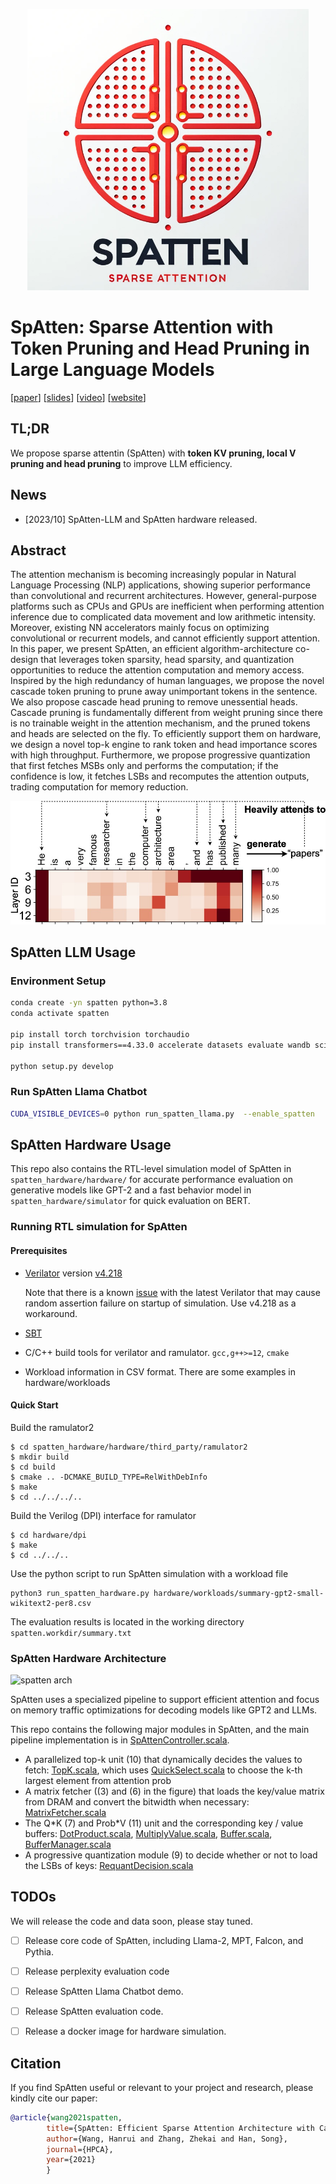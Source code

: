 <p align="center">
<img src="assets/spatten-logo.png" alt="spatten Logo" width="450">
</p>

# SpAtten: Sparse Attention with Token Pruning and Head Pruning in Large Language Models


[[paper](https://hanlab.mit.edu/projects/spatten)] [[slides](https://www.dropbox.com/s/z189gu92h7uy7yt/SpAtten-for-long-video-no-animation.pdf?dl=0)] [[video](https://www.youtube.com/watch?v=Cln8hFxM9Do)] [[website](spatten.mit.edu)] 

<!-- ![schemes](figures/schemes.png) -->


## TL;DR
We propose sparse attentin (SpAtten) with **token KV pruning, local V pruning and head pruning** to improve LLM efficiency.

## News

- [2023/10] SpAtten-LLM and SpAtten hardware released.


## Abstract
The attention mechanism is becoming increasingly popular in Natural Language Processing (NLP) applications, showing superior performance than convolutional and recurrent architectures. However, general-purpose platforms such as CPUs and GPUs are inefficient when performing attention inference due to complicated data movement and low arithmetic intensity. Moreover, existing NN accelerators mainly focus on optimizing convolutional or recurrent models, and cannot efficiently support attention. In this paper, we present SpAtten, an efficient algorithm-architecture co-design that leverages token sparsity, head sparsity, and quantization opportunities to reduce the attention computation and memory access. Inspired by the high redundancy of human languages, we propose the novel cascade token pruning to prune away unimportant tokens in the sentence. We also propose cascade head pruning to remove unessential heads. Cascade pruning is fundamentally different from weight pruning since there is no trainable weight in the attention mechanism, and the pruned tokens and heads are selected on the fly. To efficiently support them on hardware, we design a novel top-k engine to rank token and head importance scores with high throughput. Furthermore, we propose progressive quantization that first fetches MSBs only and performs the computation; if the confidence is low, it fetches LSBs and recomputes the attention outputs, trading computation for memory reduction.

![schemes](assets/fig_gpt.jpeg)


## SpAtten LLM Usage

### Environment Setup

```bash
conda create -yn spatten python=3.8
conda activate spatten

pip install torch torchvision torchaudio
pip install transformers==4.33.0 accelerate datasets evaluate wandb scikit-learn scipy sentencepiece

python setup.py develop
```

### Run SpAtten Llama Chatbot

```bash
CUDA_VISIBLE_DEVICES=0 python run_spatten_llama.py  --enable_spatten
```

## SpAtten Hardware Usage
This repo also contains the RTL-level simulation model of SpAtten in `spatten_hardware/hardware/` for accurate performance evaluation on generative models like GPT-2 and a fast behavior model in `spatten_hardware/simulator` for quick evaluation on BERT.

### Running RTL simulation for SpAtten
#### Prerequisites
- [Verilator](https://www.veripool.org/verilator/) version [v4.218](https://github.com/verilator/verilator/releases/tag/v4.218)

  Note that there is a known [issue](https://github.com/verilator/verilator/issues/4424) with the latest Verilator that may cause random assertion failure on startup of simulation. Use v4.218 as a workaround.
- [SBT](https://www.scala-sbt.org/)
- C/C++ build tools for verilator and ramulator. `gcc,g++>=12`, `cmake`
- Workload information in CSV format. There are some examples in hardware/workloads

#### Quick Start
Build the ramulator2
```
$ cd spatten_hardware/hardware/third_party/ramulator2
$ mkdir build
$ cd build
$ cmake .. -DCMAKE_BUILD_TYPE=RelWithDebInfo
$ make
$ cd ../../../..
```
Build the Verilog (DPI) interface for ramulator
```
$ cd hardware/dpi
$ make
$ cd ../../..
```
Use the python script to run SpAtten simulation with a workload file
```
python3 run_spatten_hardware.py hardware/workloads/summary-gpt2-small-wikitext2-per8.csv
```
The evaluation results is located in the working directory `spatten.workdir/summary.txt`

### SpAtten Hardware Architecture
![spatten arch](https://assets-global.website-files.com/64f4e81394e25710d22d042e/6515ab835deaead9f35609ac_spatten_arch.jpeg)

SpAtten uses a specialized pipeline to support efficient attention and focus on memory traffic optimizations for decoding models like GPT2 and LLMs. 

This repo contains the following major modules in SpAtten, and the main pipeline implementation is in [SpAttenController.scala](./hardware/src/main/scala/spatten/SpAttenController.scala).

- A parallelized top-k unit (10) that dynamically decides the values to fetch: [TopK.scala](./hardware/src/main/scala/spatten/TopK.scala), which uses [QuickSelect.scala](./hardware/src/main/scala/spatten/utils/QuickSelect.scala) to choose the k-th largest element from attention prob
- A matrix fetcher ((3) and (6) in the figure) that loads the key/value matrix from DRAM and convert the bitwidth when necessary: [MatrixFetcher.scala](./hardware/src/main/scala/spatten/MatrixFetcher.scala)
- The Q\*K (7) and Prob\*V (11) unit and the corresponding key / value buffers: [DotProduct.scala](./hardware/src/main/scala/spatten/DotProduct.scala), [MultiplyValue.scala](./hardware/src/main/scala/spatten/MultiplyValue.scala), [Buffer.scala](./hardware/src/main/scala/spatten/Buffer.scala), [BufferManager.scala](./hardware/src/main/scala/spatten/BufferManager.scala)
- A progressive quantization module (9) to decide whether or not to load the LSBs of keys: [RequantDecision.scala](./hardware/src/main/scala/spatten/RequantDecision.scala)


## TODOs
We will release the code and data soon, please stay tuned.

- [ ] Release core code of SpAtten, including Llama-2, MPT, Falcon, and Pythia.
- [ ] Release perplexity evaluation code
- [ ] Release SpAtten Llama Chatbot demo.
- [ ] Release SpAtten evaluation code.
- [ ] Release a docker image for hardware simulation.


## Citation

If you find SpAtten useful or relevant to your project and research, please kindly cite our paper:

```bibtex
@article{wang2021spatten,
        title={SpAtten: Efficient Sparse Attention Architecture with Cascade Token and Head Pruning},
        author={Wang, Hanrui and Zhang, Zhekai and Han, Song},
        journal={HPCA},
        year={2021}
        }
```
<!-- 
```bibtex
@article{wang2021spattenllm,
        title={SpAtten-LLM: Sparse Attention with Token Pruning and Head Pruning in Large Language Models},
        author={Wang, Hanrui and Xiao, Guangxuan and Yang, Shang and Tang, Haotian, and Zhang, Zhekai and Han, Song},
        journal={Technical Report},
        year={2023}
        }
``` -->

